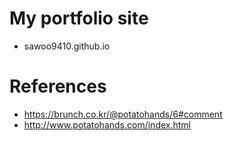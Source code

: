 # My portfolio site
- sawoo9410.github.io

# References
- https://brunch.co.kr/@potatohands/6#comment
- http://www.potatohands.com/index.html
